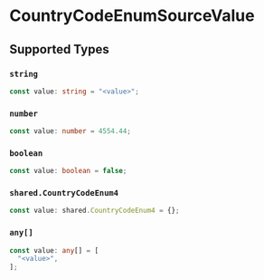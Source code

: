 # CountryCodeEnumSourceValue


## Supported Types

### `string`

```typescript
const value: string = "<value>";
```

### `number`

```typescript
const value: number = 4554.44;
```

### `boolean`

```typescript
const value: boolean = false;
```

### `shared.CountryCodeEnum4`

```typescript
const value: shared.CountryCodeEnum4 = {};
```

### `any[]`

```typescript
const value: any[] = [
  "<value>",
];
```

